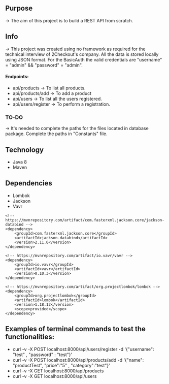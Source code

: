 ## Purpose
 -> The aim of this project is to build a REST API from scratch.

## Info
-> This project was created using no framework as required for the technical interview of 2Checkout's company. All the data is stored locally using JSON format. For the BasicAuth the valid credentials are "username" = "admin" && "password" = "admin".

#### Endpoints:
* api/products -> To list all products.
* api/products/add -> To add a product
* api/users -> To list all the users registered.
* api/users/register -> To perform a registration.

### TO-DO
-> It's needed to complete the paths for the files located in database package. Complete the paths in "Constants" file.
## Technology
* Java 8
* Maven

## Dependencies
* Lombok
* Jackson
* Vavr

<dependencies>
   
    <!-- https://mvnrepository.com/artifact/com.fasterxml.jackson.core/jackson-databind -->
    <dependency>
        <groupId>com.fasterxml.jackson.core</groupId>
        <artifactId>jackson-databind</artifactId>
        <version>2.11.0</version>
    </dependency>

    <!-- https://mvnrepository.com/artifact/io.vavr/vavr -->
    <dependency>
        <groupId>io.vavr</groupId>
        <artifactId>vavr</artifactId>
        <version>0.10.3</version>
    </dependency>

    <!-- https://mvnrepository.com/artifact/org.projectlombok/lombok -->
    <dependency>
        <groupId>org.projectlombok</groupId>
        <artifactId>lombok</artifactId>
        <version>1.18.12</version>
        <scope>provided</scope>
    </dependency>
    
</dependencies>

## Examples of terminal commands to test the functionalities:
* curl -v -X POST localhost:8000/api/users/register -d '{"username": "test" , "password" : "test"}'
* curl -v -X POST localhost:8000/api/products/add -d '{"name": "productTest", "price":"5" , "category":"test"}'
* curl -v -X GET localhost:8000/api/products
* curl -v -X GET localhost:8000/api/users


